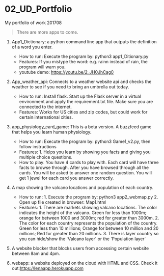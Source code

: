 # 02_UD_Portfolio
My portfolio of work 201708
>There are more apps to come.

1) App1_Dictionary: a python command line app that outputs the definition of a word you enter.
	- How to run: Execute the program by: python3 app1_Ditionary.py
	- Features: If you mistype the word: e.g. rainn instead of rain, the program will warn you.
	- youtube demo: https://youtu.be/2_JH0JhCag0

2) App_weather_api: Connects to a weather website api and checks the weather to see if you need to bring an umbrella out today.
	- How to run: Install flask. Start up the Flask server in a virtual environment and apply the requirement.txt file. Make sure you are connected to the internet.
	- Features: Works for US cities and zip codes, but could work for certain international cities.


3) app_physiology_card_game: This is a beta version. A buzzfeed game that helps you learn human physiology.
	- How to run: Execute the program by: python3 Game1_v2.py, then follow instructions
	- Features: 1. Helps you learn by showing you facts and giving you multiple choice questions.
	- How to play: You have 4 cards to play with. Each card will have three facts to browse through.
                     After you have browsed through all the cards. You will be asked to answer one random
                     question. You will get 1 jewel for each card you answer correctly.

4) A map showing the valcano locations and population of each country.
	- How to run: 1. Execute the program by: python3 app2_webmap.py
				2. Open up file created in browser: Map1.html
	- Features: 1. There are markets showing valcano locations. The color indicates the height of the valcano. 			  Green for less than 1000m; orange for between 1000 and 3000m; red for greater than 3000m.
			  2. The color for each country represents the population of the country. Green for less than 10 	millions; Orange for between 10 million and 20 millions; Red for greater than 20 millions.
			  3. There is layer country so you can hide/show the 'Valcano layer' or the 'Population layer'

5) A website blocker that blocks users from accessing certain website between 8am and 4pm.

6) webapp: a website deployed on the cloud with HTML and CSS. 
	Check it out:https://lenaapp.herokuapp.com
